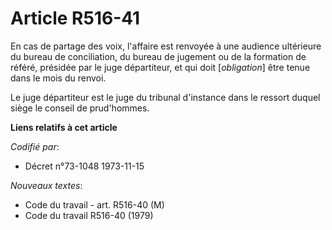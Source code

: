 # Article R516-41

En cas de partage des voix, l'affaire est renvoyée à une audience ultérieure du bureau de conciliation, du bureau de jugement
ou de la formation de référé, présidée par le juge départiteur, et qui doit [*obligation*] être tenue dans le mois du renvoi.

Le juge départiteur est le juge du tribunal d'instance dans le ressort duquel siège le conseil de prud'hommes.

**Liens relatifs à cet article**

_Codifié par_:

  - Décret n°73-1048 1973-11-15

_Nouveaux textes_:

  - Code du travail - art. R516-40 (M)
  - Code du travail R516-40 (1979)
